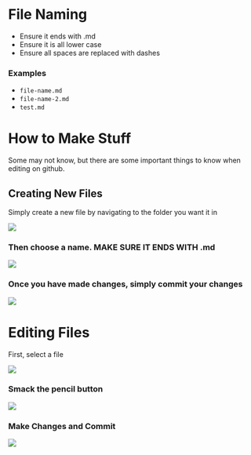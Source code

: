 # File Naming
* Ensure it ends with .md
* Ensure it is all lower case
* Ensure all spaces are replaced with dashes

### Examples
* ```file-name.md```
* ```file-name-2.md```
* ```test.md```

# How to Make Stuff
Some may not know, but there are some important things to know when editing on github.

## Creating New Files
Simply create a new file by navigating to the folder you want it in

![](http://imgur.com/wTqz4z5.png)

### Then choose a name. **MAKE SURE IT ENDS WITH** .md

![](http://imgur.com/s1tCjZM.png)

### Once you have made changes, simply commit your changes

![](http://imgur.com/GLF5OH3.png)

# Editing Files
First, select a file

![](http://imgur.com/Dgq12Vq.png)

### Smack the pencil button

![](http://imgur.com/R7nII2f.png)

### Make Changes and Commit

![](http://imgur.com/vbQI2sz.png)
